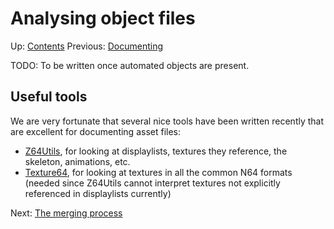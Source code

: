 # Analysing object files

Up: [Contents](contents.md)
Previous: [Documenting](documenting.md)

TODO: To be written once automated objects are present.

## Useful tools

We are very fortunate that several nice tools have been written recently that are excellent for documenting asset files:
- [Z64Utils](https://github.com/Random06457/Z64Utils/releases), for looking at displaylists, textures they reference, the skeleton, animations, etc.
- [Texture64](https://github.com/queueRAM/Texture64/releases), for looking at textures in all the common N64 formats (needed since Z64Utils cannot interpret textures not explicitly referenced in displaylists currently)

Next: [The merging process](merging.md)